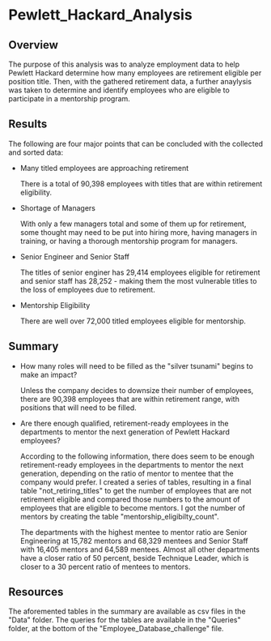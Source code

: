 # Pewlett_Hackard_Analysis

## Overview
  
  The purpose of this analysis was to analyze employment data to help Pewlett Hackard determine how many employees are retirement eligible per position title.  Then, with the gathered retirement data, a further anaylysis was taken to determine and identify employees who are eligible to participate in a mentorship program.
  
## Results

  The following are four major points that can be concluded with the collected and sorted data:

  - Many titled employees are approaching retirement
    
    There is a total of 90,398 employees with titles that are within retirement eligibility.

  - Shortage of Managers
    
    With only a few managers total and some of them up for retirement, some thought may need to be put into hiring more, having managers in training, or having a thorough mentorship program for managers.
        
  - Senior Engineer and Senior Staff

    The titles of senior enginer has 29,414 employees eligible for retirement and senior staff has 28,252 - making them the most vulnerable titles to the loss of employees due to retirement.
    
   - Mentorship Eligibility

      There are well over 72,000 titled employees eligible for mentorship.
      
## Summary

  - How many roles will need to be filled as the "silver tsunami" begins to make an impact?

    Unless the company decides to downsize their number of employees, there are 90,398 employees that are within retirement range, with positions that will need to be filled.
    
  - Are there enough qualified, retirement-ready employees in the departments to mentor the next generation of Pewlett Hackard employees?

    According to the following information, there does seem to be enough retirement-ready employees in the departments to mentor the next generation, depending on the ratio of mentor to mentee that the company would prefer. I created a series of tables, resulting in a final table "not_retiring_titles" to get the number of employees that are not retirement eligible and compared those numbers to the amount of employees that are eligible to become mentors. I got the number of mentors by creating the table "mentorship_eligibilty_count". 
    
    The departments with the highest mentee to mentor ratio are Senior Engineering at 15,782 mentors and 68,329 mentees and Senior Staff with 16,405 mentors and 64,589 mentees. Almost all other departments have a closer ratio of 50 percent, beside Technique Leader, which is closer to a 30 percent ratio of mentees to mentors.
    
## Resources

  The aforemented tables in the summary are available as csv files in the "Data" folder.  The queries for the tables are available in the "Queries" folder, at the bottom of the "Employee_Database_challenge" file.
      
        
